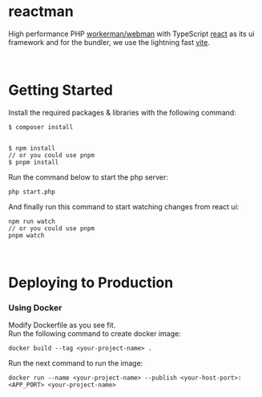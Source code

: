 # reactman

High performance PHP [workerman/webman](https://github.com/walkor/webman) with TypeScript [react](https://github.com/facebook/react) as its ui framework and for the bundler, we use the lightning fast [vite](https://github.com/vitejs/vite).

<br>

# Getting Started

Install the required packages & libraries with the following command:
```
$ composer install


$ npm install
// or you could use pnpm
$ pnpm install
```

Run the command below to start the php server:
```
php start.php
```

And finally run this command to start watching changes from react ui:
```
npm run watch
// or you could use pnpm
pnpm watch
```

<br>

# Deploying to Production

### Using Docker

Modify Dockerfile as you see fit.<br>
Run the following command to create docker image:
```
docker build --tag <your-project-name> .
```
Run the next command to run the image:
```
docker run --name <your-project-name> --publish <your-host-port>:<APP_PORT> <your-project-name>
```
